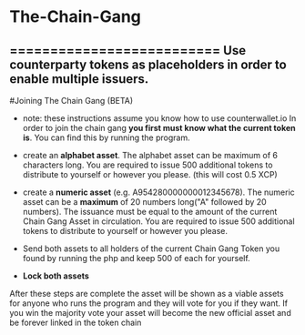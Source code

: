 # The-Chain-Gang
==========================
Use counterparty tokens as placeholders in order to enable multiple issuers.
----------------------------------------------------------------------------

#Joining The Chain Gang (BETA) 
* note: these instructions assume you know how to use counterwallet.io
 In order to join the chain gang **you first must know what the current token is**. You can find this by running the program. 

* create an **alphabet asset**. The alphabet asset can be maximum of 6 characters long. You are required to issue 500 additional tokens to distribute to yourself or however you please. (this will cost 0.5 XCP)


* create a **numeric asset** (e.g. A954280000000012345678). The numeric asset can be a **maximum** of 20 numbers long("A" followed by 20 numbers). The issuance must be equal to the amount of the current Chain Gang Asset in circulation. You are required to issue 500 additional tokens to distribute to yourself or however you please.

* Send both assets to all holders of the current Chain Gang Token  you found by running the php and keep 500 of each for yourself.

* **Lock both assets**

After these steps are complete the asset will be shown as a viable assets for anyone who runs the program and they will vote for you if they want. If you win the majority vote your asset will become the new official asset and be forever linked in the token chain

